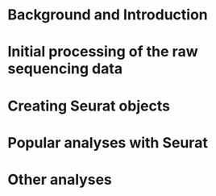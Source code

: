 # Background and Introduction

# Initial processing of the raw sequencing data

# Creating Seurat objects

# Popular analyses with Seurat

# Other analyses

